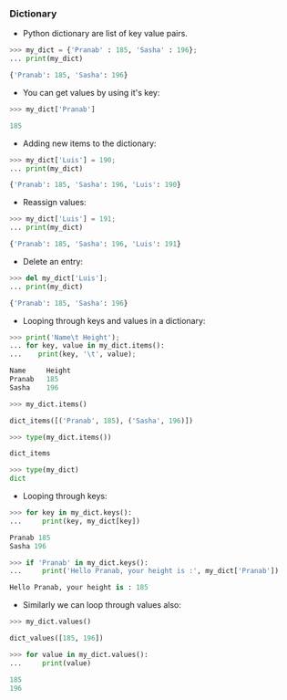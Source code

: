 ### Dictionary 

- Python dictionary are list of key value pairs. 
```python
>>> my_dict = {'Pranab' : 185, 'Sasha' : 196}; 
... print(my_dict)

{'Pranab': 185, 'Sasha': 196} 
``` 

- You can get values by using it's key: 
```python
>>> my_dict['Pranab']

185
``` 

- Adding new items to the dictionary: 
```python
>>> my_dict['Luis'] = 190; 
... print(my_dict)

{'Pranab': 185, 'Sasha': 196, 'Luis': 190}
``` 

- Reassign values: 
```python 
>>> my_dict['Luis'] = 191; 
... print(my_dict)

{'Pranab': 185, 'Sasha': 196, 'Luis': 191}
``` 

- Delete an entry: 
```python 
>>> del my_dict['Luis']; 
... print(my_dict)

{'Pranab': 185, 'Sasha': 196}
``` 

- Looping through keys and values in a dictionary:
```python 
>>> print('Name\t Height'); 
... for key, value in my_dict.items():
...    print(key, '\t', value); 

Name	 Height
Pranab 	 185
Sasha 	 196
``` 

```python 
>>> my_dict.items()

dict_items([('Pranab', 185), ('Sasha', 196)])

>>> type(my_dict.items())

dict_items

>>> type(my_dict)
dict 
``` 

- Looping through keys: 
```python 
>>> for key in my_dict.keys():
...     print(key, my_dict[key])

Pranab 185
Sasha 196

>>> if 'Pranab' in my_dict.keys():
...     print('Hello Pranab, your height is :', my_dict['Pranab'])

Hello Pranab, your height is : 185
```

- Similarly we can loop through values also: 
```python 
>>> my_dict.values()

dict_values([185, 196])

>>> for value in my_dict.values():
...     print(value)

185
196
``` 
